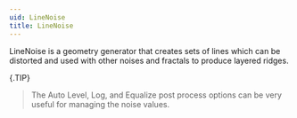 ```yaml
---
uid: LineNoise
title: LineNoise
---
```


LineNoise is a geometry generator that creates sets of lines which can be distorted and used with other noises and fractals to produce layered ridges.

{.TIP}
> The Auto Level, Log, and Equalize post process options can be very useful for managing the noise values.

